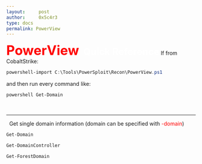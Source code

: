 ```yaml
---
layout:     post
author:     0x5c4r3
type: docs
permalink: PowerView
---
```



<span style="font-size: 35px; color:red"><b>PowerView</b></span>
&nbsp;
<span style="font-size: 25px; color:white"><b>Quick Reference</b></span>
If from CobaltStrike:
```powershell
powershell-import C:\Tools\PowerSploit\Recon\PowerView.ps1
```
and then run every command like:
```powershell
powershell Get-Domain
```
&nbsp;

---
&nbsp;
Get single domain information (domain can be specified with <span style="color:red">-domain</span>)
```powershell
Get-Domain
```

```powershell
Get-DomainController
```
```powershell
Get-ForestDomain
```
